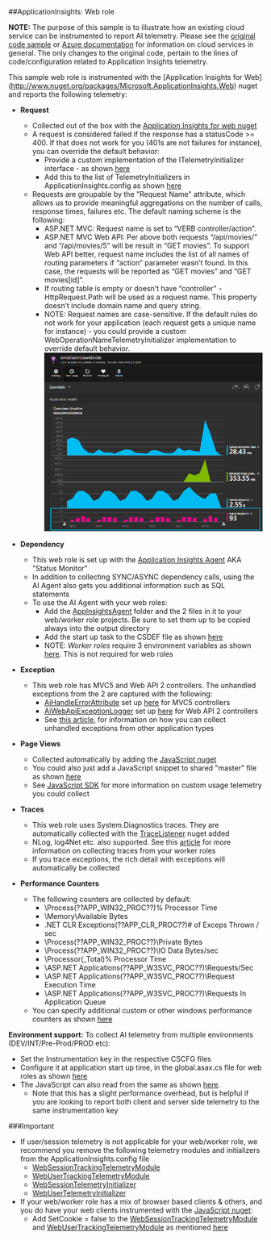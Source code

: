 ﻿##ApplicationInsights: Web role

**NOTE:** The purpose of this sample is to illustrate how an existing cloud service can be instrumented to report AI telemetry. 
Please see the [original code sample](https://code.msdn.microsoft.com/windowsapps/Windows-Azure-Multi-Tier-eadceb36) or [Azure documentation](http://azure.microsoft.com/en-us/services/cloud-services/) for information on cloud services in general.
The only changes to the original code, pertain to the lines of code/configuration related to Application Insights telemetry.

This sample web role is instrumented with the [Application Insights for Web] (http://www.nuget.org/packages/Microsoft.ApplicationInsights.Web) nuget and reports the following telemetry:

* **Request**
  * Collected out of the box with the [Application Insights for web nuget](http://www.nuget.org/packages/Microsoft.ApplicationInsights.Web)
  * A request is considered failed if the response has a statusCode >= 400. If that does not work for you (401s are not failures for instance), you can override the default behavior:
    * Provide a custom implementation of the ITelemetryInitializer interface - as shown [here](Telemetry/MyTelemetryInitializer.cs)
	* Add this to the list of TelemetryInitializers in ApplicationInsights.config as shown [here](ApplicationInsights.config#L56)
  * Requests are groupable by the "Request Name" attribute, which allows us to provide meaningful aggregations on the number of calls, response times, failures etc. The default naming scheme is the following:
    * ASP.NET MVC: Request name is set to “VERB controller/action”.
	* ASP.NET MVC Web API: Per above both requests “/api/movies/” and “/api/movies/5” will be result in “GET movies”. To support Web API better, request name includes the list of all names of routing parameters if “action” parameter wasn’t found. In this case, the requests will be reported as “GET movies” and “GET movies[id]”.
    * If routing table is empty or doesn’t have “controller” - HttpRequest.Path will be used as a request name. This property doesn’t include domain name and query string.
    * NOTE: Request names are case-sensitive. If the default rules do not work for your application (each request gets a unique name for instance) - you could provide a custom WebOperationNameTelemetryInitializer implementation to override default behavior.
	![webrole overview blade](../readme_media/webroleoverview.png)

* **Dependency**
  * This web role is set up with the [Application Insights Agent](http://azure.microsoft.com/en-us/documentation/articles/app-insights-monitor-performance-live-website-now/) AKA "Status Monitor"
  * In addition to collecting SYNC/ASYNC dependency calls, using the AI Agent also gets you additional information such as SQL statements
  * To use the AI Agent with your web roles:
    * Add the [AppInsightsAgent](AppInsightsAgent) folder and the 2 files in it to your web/worker role projects. Be sure to set them up to be copied always into the output directory
	* Add the start up task to the CSDEF file as shown [here](../AzureEmailService/ServiceDefinition.csdef#L18)
	* NOTE: *Worker roles* require 3 environment variables as shown [here](../AzureEmailService/ServiceDefinition.csdef#L44). This is not required for web roles

* **Exception**
  * This web role has MVC5 and Web API 2 controllers. The unhandled exceptions from the 2 are captured with the following:
    * [AiHandleErrorAttribute](Telemetry/AiHandleErrorAttribute.cs) set up [here](App_Start/FilterConfig.cs#L12) for MVC5 controllers
	* [AiWebApiExceptionLogger](Telemetry/AiWebApiExceptionLogger.cs) set up [here](App_Start/WebApiConfig.cs#L25) for Web API 2 controllers
	* See [this article](http://azure.microsoft.com/en-us/documentation/articles/app-insights-asp-net-exceptions/), for information on how you can collect unhandled exceptions from other application types 

* **Page Views**
  * Collected automatically by adding the [JavaScript nuget](http://www.nuget.org/packages/Microsoft.ApplicationInsights.JavaScript)
  * You could also just add a JavaScript snippet to shared "master" file as shown [here](Views/Shared/_Layout.cshtml#L9)
  * See [JavaScript SDK](https://azure.microsoft.com/en-us/documentation/articles/app-insights-web-track-usage/) for more information on custom usage telemetry you could collect

* **Traces**
  * This web role uses System.Diagnostics traces. They are automatically collected with the [TraceListener](http://www.nuget.org/packages/Microsoft.ApplicationInsights.TraceListener) nuget added
  * NLog, log4Net etc. also supported. See this [article](http://azure.microsoft.com/en-us/documentation/articles/app-insights-search-diagnostic-logs/) for more information on collecting traces from your worker roles
  * If you trace exceptions, the rich detail with exceptions will automatically be collected

* **Performance Counters**
  * The following counters are collected by default:
    * \Process(??APP_WIN32_PROC??)\% Processor Time
	* \Memory\Available Bytes
	* \.NET CLR Exceptions(??APP_CLR_PROC??)\# of Exceps Thrown / sec
	* \Process(??APP_WIN32_PROC??)\Private Bytes
	* \Process(??APP_WIN32_PROC??)\IO Data Bytes/sec
	* \Processor(_Total)\% Processor Time
	* \ASP.NET Applications(??APP_W3SVC_PROC??)\Requests/Sec	
	* \ASP.NET Applications(??APP_W3SVC_PROC??)\Request Execution Time
	* \ASP.NET Applications(??APP_W3SVC_PROC??)\Requests In Application Queue
  * You can specify additional custom or other windows performance counters as shown [here](ApplicationInsights.config#L22)

**Environment support:** To collect AI telemetry from multiple environments (DEV/INT/Pre-Prod/PROD etc): 
* Set the Instrumentation key in the respective CSCFG files
* Configure it at application start up time, in the global.asax.cs file for web roles as shown [here](Global.asax.cs#L27)
* The JavaScript can also read from the same as shown [here](Views/Shared/_Layout.cshtml#L9). 
  * Note that this has a slight performance overhead, but is helpful if you are looking to report both client and server side telemetry to the same instrumentation key

###Important
* If user/session telemetry is not applicable for your web/worker role, we recommend you remove the following telemetry modules and initializers from the ApplicationInsights.config file
  * [WebSessionTrackingTelemetryModule](ApplicationInsights.config#L9)
  * [WebUserTrackingTelemetryModule](ApplicationInsights.config#L10)
  * [WebSessionTelemetryInitializer](ApplicationInsights.config#L63)
  * [WebUserTelemetryInitializer](ApplicationInsights.config#L62)
* If your web/worker role has a mix of browser based clients & others, and you do have your web clients instrumented with the [JavaScript nuget](http://www.nuget.org/packages/Microsoft.ApplicationInsights.JavaScript):
  * Add SetCookie = false to the [WebSessionTrackingTelemetryModule](ApplicationInsights.config#L9) and [WebUserTrackingTelemetryModule](ApplicationInsights.config#L10) as mentioned [here](ApplicationInsights.config#L17)
